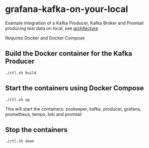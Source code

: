 # grafana-kafka-on-your-local
Example integration of a Kafka Producer, Kafka Broker and Promtail producing test data on local, see [architecture](https://github.com/grafana/grafana-kafka-example/blob/main/architecture1.png)

Requires Docker and Docker Compose

## Build the Docker container for the Kafka Producer
```
./ctl.sh build
```
## Start the containers using Docker Compose
```
./ctl.sh up
```
This will start the containers: zookeeper, kafka, producer, grafana, prometheus, tempo, loki and promtail

## Stop the containers
```
./ctl.sh down
```
